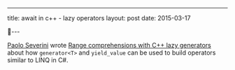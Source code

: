 ---
title: await in c++ - lazy operators
layout: post
date: 2015-03-17
---

[Paolo Severini](https://paoloseverini.wordpress.com/)  wrote [Range comprehensions with C++ lazy generators](https://paoloseverini.wordpress.com/2015/03/15/range-comprehensions-with-c-lazy-generators/) about how `generator<T>` and `yield_value` can be used to build operators similar to LINQ in C#.
